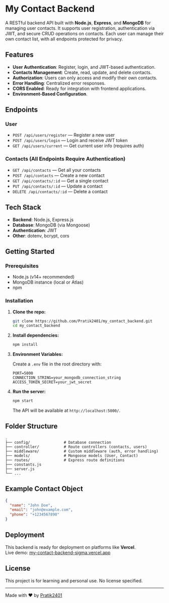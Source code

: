# My Contact Backend

A RESTful backend API built with **Node.js**, **Express**, and **MongoDB** for managing user contacts. It supports user registration, authentication via JWT, and secure CRUD operations on contacts. Each user can manage their own contact list, with all endpoints protected for privacy.

## Features

- **User Authentication**: Register, login, and JWT-based authentication.
- **Contacts Management**: Create, read, update, and delete contacts.
- **Authorization**: Users can only access and modify their own contacts.
- **Error Handling**: Centralized error responses.
- **CORS Enabled**: Ready for integration with frontend applications.
- **Environment-Based Configuration**.

## Endpoints

### User

- `POST /api/users/register` — Register a new user
- `POST /api/users/login` — Login and receive JWT token
- `GET /api/users/current` — Get current user info (requires auth)

### Contacts (All Endpoints Require Authentication)

- `GET /api/contacts` — Get all your contacts
- `POST /api/contacts` — Create a new contact
- `GET /api/contacts/:id` — Get a single contact
- `PUT /api/contacts/:id` — Update a contact
- `DELETE /api/contacts/:id` — Delete a contact

## Tech Stack

- **Backend**: Node.js, Express.js
- **Database**: MongoDB (via Mongoose)
- **Authentication**: JWT
- **Other**: dotenv, bcrypt, cors

## Getting Started

### Prerequisites

- Node.js (v14+ recommended)
- MongoDB instance (local or Atlas)
- npm

### Installation

1. **Clone the repo:**
   ```bash
   git clone https://github.com/Pratik2401/my_contact_backend.git
   cd my_contact_backend
   ```

2. **Install dependencies:**
   ```bash
   npm install
   ```

3. **Environment Variables:**

   Create a `.env` file in the root directory with:
   ```
   PORT=5000
   CONNECTION_STRING=your_mongodb_connection_string
   ACCESS_TOKEN_SECRET=your_jwt_secret
   ```

4. **Run the server:**
   ```bash
   npm start
   ```
   The API will be available at `http://localhost:5000/`.

## Folder Structure

```
.
├── config/               # Database connection
├── controller/           # Route controllers (contacts, users)
├── middleware/           # Custom middleware (auth, error handling)
├── models/               # Mongoose models (User, Contact)
├── routes/               # Express route definitions
├── constants.js
├── server.js
└── ...
```

## Example Contact Object

```json
{
  "name": "John Doe",
  "email": "john@example.com",
  "phone": "+1234567890"
}
```

## Deployment

This backend is ready for deployment on platforms like **Vercel**.  
Live demo: [my-contact-backend-sigma.vercel.app](https://my-contact-backend-sigma.vercel.app)

## License

This project is for learning and personal use. No license specified.

---

Made with ❤️ by [Pratik2401](https://github.com/Pratik2401)
